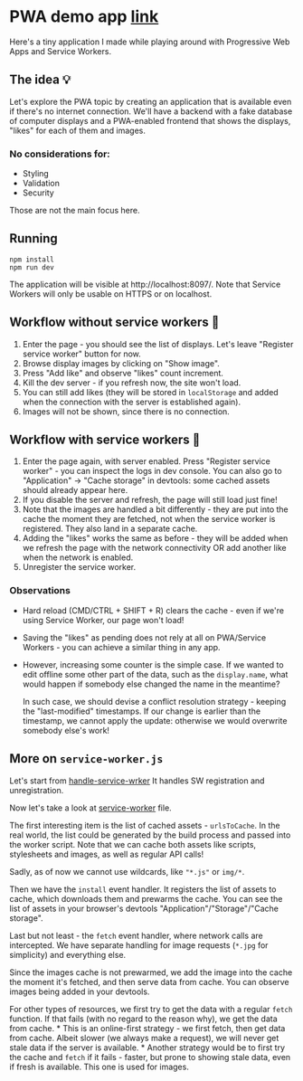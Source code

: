 # PWA demo app [link](https://pwa-demo.oto-jest-wawrzyn.pl/)

Here's a tiny application I made while playing around with Progressive Web Apps and Service Workers.

## The idea 💡

Let's explore the PWA topic by creating an application that is available even if there's no internet connection. We'll have a backend with a fake database of computer displays and a PWA-enabled frontend that shows the displays, "likes" for each of them and images.

### No considerations for:

* Styling
* Validation
* Security

Those are not the main focus here.

## Running

```
npm install
npm run dev
```
The application will be visible at http://localhost:8097/. Note that Service Workers will only be usable on HTTPS or on localhost.

## Workflow without service workers 📵

1) Enter the page - you should see the list of displays. Let's leave "Register service worker" button for now.
1) Browse display images by clicking on "Show image".
1) Press "Add like" and observe "likes" count increment.
1) Kill the dev server - if you refresh now, the site won't load.
1) You can still add likes (they will be stored in `localStorage` and added when the connection with the server is established again).
1) Images will not be shown, since there is no connection.

## Workflow with service workers 🚀

1) Enter the page again, with server enabled. Press "Register service worker" - you can inspect the logs in dev console. You can also go to "Application" -> "Cache storage" in devtools: some cached assets should already appear here.
1) If you disable the server and refresh, the page will still load just fine!
1) Note that the images are handled a bit differently - they are put into the cache the moment they are fetched, not when the service worker is registered. They also land in a separate cache.
1) Adding the "likes" works the same as before - they will be added when we refresh the page with the network connectivity OR add another like when the network is enabled.
1) Unregister the service worker.

### Observations

* Hard reload (CMD/CTRL + SHIFT + R) clears the cache - even if we're using Service Worker, our page won't load!
* Saving the "likes" as pending does not rely at all on PWA/Service Workers - you can achieve a similar thing in any app.
* However, increasing some counter is the simple case. If we wanted to edit offline some other part of the data, such as the `display.name`, what would happen if somebody else changed the name in the meantime?
    
    In such case, we should devise a conflict resolution strategy - keeping the "last-modified" timestamps. If our change is earlier than the timestamp, we cannot apply the update: otherwise we would overwrite somebody else's work! 

## More on `service-worker.js`

Let's start from [handle-service-wrker](./public/handle-service-worker.js) It handles SW registration and unregistration.

Now let's take a look at [service-worker](./public/service-worker.js) file.

The first interesting item is the list of cached assets - `urlsToCache`. In the real world, the list could be generated by the build process and passed into the worker script. Note that we can cache both assets like scripts, stylesheets and images, as well as regular API calls!

Sadly, as of now we cannot use wildcards, like `"*.js"` or `img/*`.

Then we have the `install` event handler. It registers the list of assets to cache, which downloads them and prewarms the cache. You can see the list of assets in your browser's devtools "Application"/"Storage"/"Cache storage".

Last but not least - the `fetch` event handler, where network calls are intercepted. We have separate handling for image requests (`*.jpg` for simplicity) and everything else.

Since the images cache is not prewarmed, we add the image into the cache the moment it's fetched, and then serve data from cache. You can observe images being added in your devtools.

For other types of resources, we first try to get the data with a regular `fetch` function. If that fails (with no regard to the reason why), we get the data from cache.
    * This is an online-first strategy - we first fetch, then get data from cache. Albeit slower (we always make a request), we will never get stale data if the server is available.
    * Another strategy would be to first try the cache and `fetch` if it fails - faster, but prone to showing stale data, even if fresh is available. This one is used for images.
